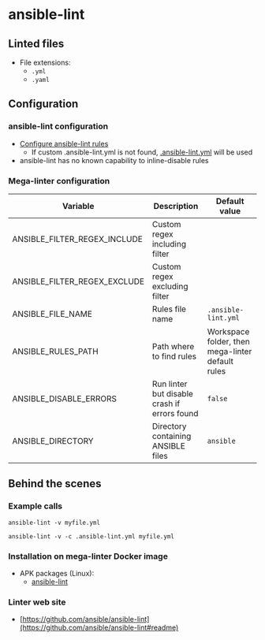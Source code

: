 <!-- markdownlint-disable MD033 MD041 -->
<!-- Generated by .automation/build.py, please do not update manually -->
# ansible-lint

## Linted files

- File extensions:
  - `.yml`
  - `.yaml`

## Configuration

### ansible-lint configuration

- [Configure ansible-lint rules](https://github.com/ansible/ansible-lint#configuration-file)
  - If custom .ansible-lint.yml is not found, [.ansible-lint.yml](https://github.com/nvuillam/mega-linter/tree/master_megalinter/TEMPLATES/.ansible-lint.yml) will be used
- ansible-lint has no known capability to inline-disable rules

### Mega-linter configuration

| Variable | Description | Default value |
| ----------------- | -------------- | -------------- |
| ANSIBLE_FILTER_REGEX_INCLUDE | Custom regex including filter |  |
| ANSIBLE_FILTER_REGEX_EXCLUDE | Custom regex excluding filter |  |
| ANSIBLE_FILE_NAME | Rules file name | `.ansible-lint.yml` |
| ANSIBLE_RULES_PATH | Path where to find rules | Workspace folder, then mega-linter default rules |
| ANSIBLE_DISABLE_ERRORS | Run linter but disable crash if errors found | `false` |
| ANSIBLE_DIRECTORY | Directory containing ANSIBLE files | `ansible` |

## Behind the scenes

### Example calls

```shell
ansible-lint -v myfile.yml
```

```shell
ansible-lint -v -c .ansible-lint.yml myfile.yml
```


### Installation on mega-linter Docker image

- APK packages (Linux):
  - [ansible-lint](https://pkgs.alpinelinux.org/packages?branch=edge&name=ansible-lint)

### Linter web site
- [https://github.com/ansible/ansible-lint](https://github.com/ansible/ansible-lint#readme)

